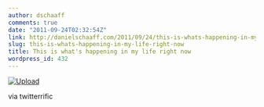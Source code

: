 ```yaml
---
author: dschaaff
comments: true
date: "2011-09-24T02:32:54Z"
link: http://danielschaaff.com/2011/09/24/this-is-whats-happening-in-my-life-right-now/
slug: this-is-whats-happening-in-my-life-right-now
title: This is what's happening in my life right now
wordpress_id: 432
---
```


[![Upload](http://posterous.com/getfile/files.posterous.com/danielschaaff/pJoDFgbooJqcahoJIDowmAndAHAwenJemHusemmogziuvHEtptIxpGjxCmtc/upload.jpg.scaled500.jpg)](http://posterous.com/getfile/files.posterous.com/danielschaaff/pJoDFgbooJqcahoJIDowmAndAHAwenJemHusemmogziuvHEtptIxpGjxCmtc/upload.jpg.scaled1000.jpg)

  

via twitterrific
